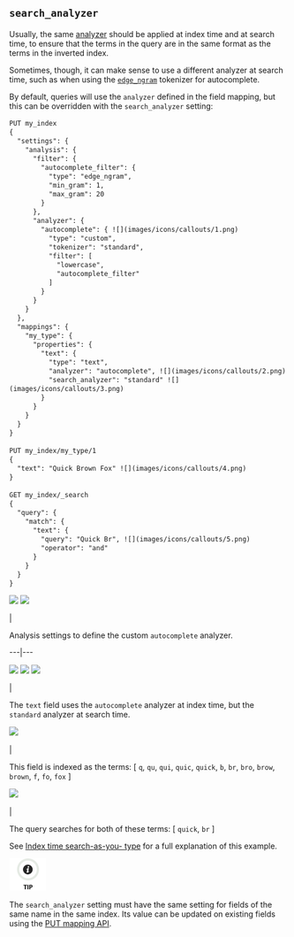 ## `search_analyzer`

Usually, the same [analyzer](analyzer.html) should be applied at index time and at search time, to ensure that the terms in the query are in the same format as the terms in the inverted index.

Sometimes, though, it can make sense to use a different analyzer at search time, such as when using the [`edge_ngram`](analysis-edgengram-tokenizer.html) tokenizer for autocomplete.

By default, queries will use the `analyzer` defined in the field mapping, but this can be overridden with the `search_analyzer` setting:
    
    
    PUT my_index
    {
      "settings": {
        "analysis": {
          "filter": {
            "autocomplete_filter": {
              "type": "edge_ngram",
              "min_gram": 1,
              "max_gram": 20
            }
          },
          "analyzer": {
            "autocomplete": { ![](images/icons/callouts/1.png)
              "type": "custom",
              "tokenizer": "standard",
              "filter": [
                "lowercase",
                "autocomplete_filter"
              ]
            }
          }
        }
      },
      "mappings": {
        "my_type": {
          "properties": {
            "text": {
              "type": "text",
              "analyzer": "autocomplete", ![](images/icons/callouts/2.png)
              "search_analyzer": "standard" ![](images/icons/callouts/3.png)
            }
          }
        }
      }
    }
    
    PUT my_index/my_type/1
    {
      "text": "Quick Brown Fox" ![](images/icons/callouts/4.png)
    }
    
    GET my_index/_search
    {
      "query": {
        "match": {
          "text": {
            "query": "Quick Br", ![](images/icons/callouts/5.png)
            "operator": "and"
          }
        }
      }
    }

![](images/icons/callouts/1.png) ![](images/icons/callouts/1.png)

| 

Analysis settings to define the custom `autocomplete` analyzer.   
  
---|---  
  
![](images/icons/callouts/2.png) ![](images/icons/callouts/2.png) ![](images/icons/callouts/3.png)

| 

The `text` field uses the `autocomplete` analyzer at index time, but the `standard` analyzer at search time.   
  
![](images/icons/callouts/4.png)

| 

This field is indexed as the terms: [ `q`, `qu`, `qui`, `quic`, `quick`, `b`, `br`, `bro`, `brow`, `brown`, `f`, `fo`, `fox` ]   
  
![](images/icons/callouts/5.png)

| 

The query searches for both of these terms: [ `quick`, `br` ]   
  
See [Index time search-as-you- type](https://www.elastic.co/guide/en/elasticsearch/guide/2.x/_index_time_search_as_you_type.html) for a full explanation of this example.

![Tip](images/icons/tip.png)

The `search_analyzer` setting must have the same setting for fields of the same name in the same index. Its value can be updated on existing fields using the [PUT mapping API](indices-put-mapping.html).
